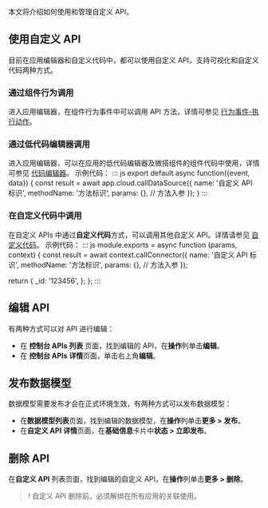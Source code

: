 本文将介绍如何使用和管理自定义 API。

## 使用自定义 API
目前在应用编辑器和自定义代码中，都可以使用自定义 API，支持可视化和自定义代码两种方式。

[](id:components)
### 通过组件行为调用 
进入应用编辑器，在组件行为事件中可以调用 API 方法，详情可参见 [行为事件-执行动作](https://cloud.tencent.com/document/product/1301/61120#.E8.B0.83.E7.94.A8.E6.95.B0.E6.8D.AE.E6.BA.90.E6.96.B9.E6.B3.95-calldatasource)。


[](id:editor)
### 通过低代码编辑器调用 
进入应用编辑器，可以在应用的低代码编辑器及微搭组件的组件代码中使用，详情可参见 [代码编辑器](https://cloud.tencent.com/document/product/1301/57912)。
示例代码：
<dx-codeblock>
:::  js
export default async function({event, data}) {
    const result = await app.cloud.callDataSource({
        name: '自定义 API 标识',
        methodName: '方法标识',
        params: {}, // 方法入参
    });
}
:::
</dx-codeblock>


[](id:custom)
### 在自定义代码中调用 
在自定义 APIs 中通过**自定义代码**方式，可以调用其他自定义 API。详情请参见 [自定义代码](https://cloud.tencent.com/document/product/1301/68440)。
示例代码：
<dx-codeblock>
:::  js
module.exports = async function (params, context) {
  const result = await context.callConnector({
    name: '自定义 API 标识',
    methodName: '方法标识',
    params: {}, // 方法入参
  });

  return {
    _id: '123456',
  };
};
:::
</dx-codeblock>

[](id:edit)
## 编辑 API 
有两种方式可以对 API 进行编辑：
- 在 **控制台 APIs 列表** 页面，找到编辑的 API，在**操作**列单击**编辑**。
- 在 **控制台 APIs 详情**页面，单击右上角**编辑**。 

[](id:publish)
## 发布数据模型 
数据模型需要发布才会在正式环境生效，有两种方式可以发布数据模型：
- 在**数据模型列表**页面，找到编辑的数据模型，在**操作**列单击**更多 > 发布**。
- 在**自定义 API 详情**页面，在**基础信息**卡片中**状态 > 立即发布**。 

[](id:delete)
## 删除 API 
在**自定义 API** 列表页面，找到编辑的自定义 API，在**操作**列单击**更多 > 删除**。
>! 自定义 API 删除前，必须解绑在所有应用的关联使用。
